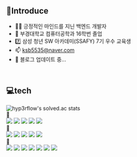 ## 🎤Introduce
 - 🙋‍♂️ 긍정적인 마인드를 지닌 백엔드 개발자
 - 🏫 부경대학교 컴퓨터공학과 16학번 졸업
 - 7️⃣ 삼성 청년 SW 아카데미(SSAFY) 7기 우수 교육생
 - 📫 ksb5535@naver.com
 - 📙 블로그 업데이트 중...
<br/>

## 💻tech
![hyp3rflow's solved.ac stats](https://github-readme-solvedac.hyp3rflow.vercel.app/api/?handle=ksb5535)
<br/>🥇 <br/>
<img src="https://img.shields.io/badge/Java-007396?style=flat-square&logo=Java&logoColor=white"/>
<img src="https://img.shields.io/badge/Spring-6DB33F?style=flat-square&logo=Spring&logoColor=white"/>
<img src="https://img.shields.io/badge/SpringBoot-6DB33F?style=flat-square&logo=SpringBoot&logoColor=white"/>
<img src="https://img.shields.io/badge/Git-000000?style=flat-square&logo=Git&logoColor=white"/>
<img src="https://img.shields.io/badge/SQL-4479A1?style=flat-square&logo=MYSQL&logoColor=white"/>
<br/>🥈<br/>
<img src="https://img.shields.io/badge/Python-3776AB?style=flat-square&logo=Python&logoColor=white"/>
<img src="https://img.shields.io/badge/Docker-2496ED?style=flat-square&logo=Docker&logoColor=white"/>
<img src="https://img.shields.io/badge/Jenkins-D24939?style=flat-square&logo=Jenkins&logoColor=white"/>
<img src="https://img.shields.io/badge/Linux-FCC624?style=flat-square&logo=Linux&logoColor=white"/>
<img src="https://img.shields.io/badge/Nginx-009639?style=flat-square&logo=Nginx&logoColor=white"/>
<br/>🥉<br/>
<img src="https://img.shields.io/badge/Grafana-F46800?style=flat-square&logo=Grafana&logoColor=white"/>
<img src="https://img.shields.io/badge/Prometheus-E6522C?style=flat-square&logo=Prometheus&logoColor=white"/>
<img src="https://img.shields.io/badge/Node.js-339933?style=flat-square&logo=Node.js&logoColor=white"/>
<img src="https://img.shields.io/badge/hadoop-66CCFF?style=flat-square&logo=apachehadoop&logoColor=white"/>
<img src="https://img.shields.io/badge/spark-E25A1C?style=flat-square&logo=apachespark&logoColor=white"/>
<img src="https://img.shields.io/badge/kafka-231F20?style=flat-square&logo=apachekafka&logoColor=white"/>
<img src="https://img.shields.io/badge/redis-DC382D?style=flat-square&logo=redis&logoColor=white"/>
